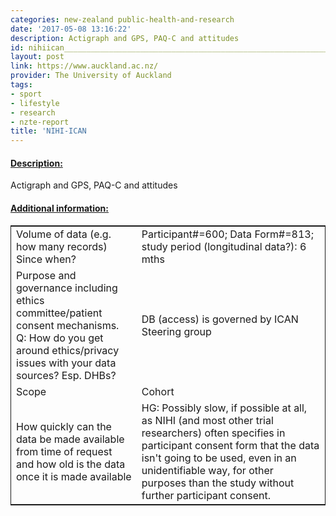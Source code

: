 ```yaml
---
categories: new-zealand public-health-and-research
date: '2017-05-08 13:16:22'
description: Actigraph and GPS, PAQ-C and attitudes
id: nihiican___________________________________________________________________
layout: post
link: https://www.auckland.ac.nz/
provider: The University of Auckland
tags:
- sport
- lifestyle
- research
- nzte-report
title: 'NIHI-ICAN                                                                   '
---
```



 <h4> <u>Description:</u> </h4>
Actigraph and GPS, PAQ-C and attitudes
 <h4> <u>Additional information:</u> </h4>
 <table style="border: 1px solid">
 <tr> <td width="40%">Volume of data (e.g. how many records)
Since when?</td> <td>Participant#=600; Data Form#=813; study period (longitudinal data?): 6 mths</td> </tr>
 <tr> <td width="40%">Purpose and governance including ethics committee/patient consent mechanisms. Q: How do you get around ethics/privacy issues with your data sources? Esp. DHBs?</td> <td>DB (access) is governed by ICAN Steering group</td> </tr>
 <tr> <td width="40%">Scope</td> <td>Cohort</td> </tr>
 <tr> <td width="40%">How quickly can the data be made available from time of request and how old is the data once it is made available</td> <td>HG: Possibly slow, if possible at all, as NIHI (and most other trial researchers) often specifies in participant consent form that the data isn't going to be used, even in an unidentifiable way, for other purposes than the study without further participant consent.</td> </tr>
 </table>